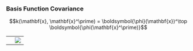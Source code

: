 ### Basis Function Covariance

<center>$$k(\mathbf{x}, \mathbf{x}^\prime) 
= \boldsymbol{\phi}(\mathbf{x})^\top
\boldsymbol{\phi(\mathbf{x}^\prime)}$$</center>

<table>
  <tr><td><object class="svgplot" data="../_kern/diagrams/basis_covariance.svg"></object></td><td><img src="../_kern/diagrams/basis_covariance.gif"></td></tr>
</table>
